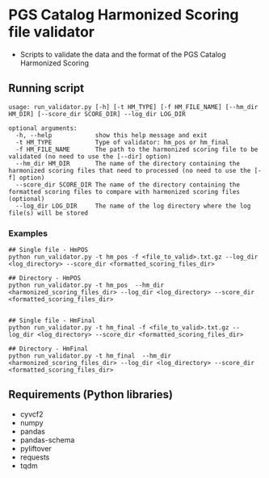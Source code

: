 # PGS Catalog Harmonized Scoring file validator
* Scripts to validate the data and the format of the PGS Catalog Harmonized Scoring


## Running script
```
usage: run_validator.py [-h] [-t HM_TYPE] [-f HM_FILE_NAME] [--hm_dir HM_DIR] [--score_dir SCORE_DIR] --log_dir LOG_DIR

optional arguments:
  -h, --help            show this help message and exit
  -t HM_TYPE            Type of validator: hm_pos or hm_final
  -f HM_FILE_NAME       The path to the harmonized scoring file to be validated (no need to use the [--dir] option)
  --hm_dir HM_DIR       The name of the directory containing the harmonized scoring files that need to processed (no need to use the [-f] option)
  --score_dir SCORE_DIR The name of the directory containing the formatted scoring files to compare with harmonized scoring files (optional)
  --log_dir LOG_DIR     The name of the log directory where the log file(s) will be stored
```

### Examples
```
## Single file - HmPOS
python run_validator.py -t hm_pos -f <file_to_valid>.txt.gz --log_dir <log_directory> --score_dir <formatted_scoring_files_dir>

## Directory - HmPOS
python run_validator.py -t hm_pos  --hm_dir <harmonized_scoring_files_dir> --log_dir <log_directory> --score_dir <formatted_scoring_files_dir>


## Single file - HmFinal
python run_validator.py -t hm_final -f <file_to_valid>.txt.gz --log_dir <log_directory> --score_dir <formatted_scoring_files_dir>

## Directory - HmFinal
python run_validator.py -t hm_final  --hm_dir <harmonized_scoring_files_dir> --log_dir <log_directory> --score_dir <formatted_scoring_files_dir>
```

## Requirements (Python libraries)
  * cyvcf2
  * numpy
  * pandas
  * pandas-schema
  * pyliftover
  * requests
  * tqdm
